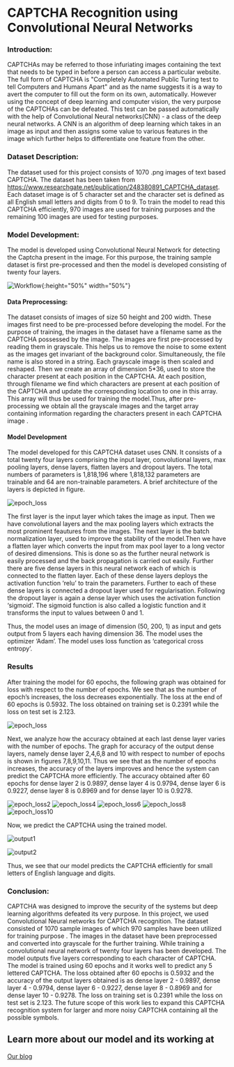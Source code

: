 # CAPTCHA Recognition using Convolutional Neural Networks

### Introduction:
CAPTCHAs may be referred to those infuriating images containing the text that needs to be typed in before a person can access a particular website. The full form of CAPTCHA is "Completely Automated Public Turing test to tell Computers and Humans Apart" and as the name suggests it is a way to avert the computer to fill out the form on its own, automatically. However using the concept of deep learning and computer vision, the very purpose of the CAPTCHAs can be defeated. This test can be passed automatically with the help of Convolutional Neural networks(CNN) - a class of the deep neural networks. A CNN is an algorithm of deep learning which takes in an image as input and then assigns some value to various features in the image which further helps to differentiate one feature from the other.

### Dataset Description:
The dataset used for this project consists of 1070 .png images of text based CAPTCHA. The dataset has been taken from https://www.researchgate.net/publication/248380891_CAPTCHA_dataset. Each dataset image is of 5 character set and the character set is defined as all English small letters and digits from 0 to 9. To train the model to read this CAPTCHA efficiently, 970 images are used for training purposes and the remaining 100 images are used for testing purposes. 

### Model Development:
The model is developed using Convolutional Neural Network for detecting the Captcha present in the image. For this purpose, the training sample dataset is first pre-processed and then the model is developed consisting of twenty four layers.

![Workflow](/Images/Workflow.JPG){:height="50%" width="50%"}

#### Data Preprocessing:
The dataset consists of images of size 50 height and 200 width. These images first need to be pre-processed before developing the model. For the purpose of training, the images in the dataset have a filename same as the CAPTCHA possessed by the image. The images are first pre-processed by reading them in grayscale. This helps us to remove the noise to some extent as the images get invariant of the background color. Simultaneously, the file name is also stored in a string.
Each grayscale image is then scaled and reshaped. Then we create an array of dimension 5*36, used to store the character present at each position in the CAPTCHA. At each position, through filename we find which characters are present at each position of the CAPTCHA and update the corresponding location to one in this array. This array will thus be used for training the model.Thus, after pre-processing we obtain all the grayscale images and the target array containing information regarding the characters present in each CAPTCHA image
.
#### Model Development

The model developed for this CAPTCHA dataset uses CNN. It consists of a total twenty four layers comprising the input layer, convolutional layers, max pooling layers, dense layers, flatten layers and dropout layers. The total numbers of parameters is 1,818,196 where 1,818,132 parameters are trainable and 64 are non-trainable parameters. A brief architecture of the layers is depicted in figure.

![epoch_loss](/Images/Layers_Architecture.JPG)

The first layer is the input layer which takes the image as input. Then we have convolutional layers and the max pooling layers which extracts the most prominent feautures from the images. The next layer is the batch normalization layer, used to improve the stability of the model.Then we have a flatten layer which converts the input from max pool layer to a long vector of desired dimensions. This is done so as the further neural network is easily processed and the back propagation is carried out easily. Further there are five dense layers in this neural network each of which is connected to the flatten layer. Each of these dense layers deploys the activation function ‘relu’ to train the parameters. Further to each of these dense layers is connected a dropout layer used for regularisation. Following the dropout layer is again a dense layer which uses the activation function ‘sigmoid’. The sigmoid function is also called a logistic function and it transforms the input to values between 0 and 1. 

Thus, the model uses an image of dimension (50, 200, 1) as input and gets output from 5 layers each having dimension 36. The model uses the optimizer ‘Adam’. The model uses loss function as ‘categorical cross entropy’. 

### Results 

After training the model for 60 epochs, the following graph was obtained for loss with respect to the number of epochs. We see that as the number of epoch’s increases, the loss decreases exponentially. The loss at the end of 60 epochs is 0.5932. The loss obtained on training set is 0.2391 while the loss on test set is 2.123.

![epoch_loss](/Images/epoch_loss.JPG)

Next, we analyze how the accuracy obtained at each last dense layer varies with the number of epochs. The graph for accuracy of the output dense layers, namely dense layer 2,4,6,8 and 10 with respect to number of epochs is shown in figures 7,8,9,10,11. Thus we see that as the number of epochs increases, the accuracy of the layers improves and hence the system can predict the CAPTCHA more efficiently. The accuracy obtained after 60 epochs for dense layer 2 is 0.9897, dense layer 4 is 0.9794,  dense layer 6 is 0.9227, dense layer 8 is 0.8969 and for dense layer 10 is 0.9278.

![epoch_loss2](/Images/epoch_loss_2.JPG)
![epoch_loss4](/Images/epoch_loss_4.JPG)
![epoch_loss6](/Images/epoch_loss_6.JPG)
![epoch_loss8](/Images/epoch_loss_8.JPG)
![epoch_loss10](/Images/epoch_loss_10.JPG)

Now, we predict the CAPTCHA using the trained model.

![output1](/Images/snippet1.JPG)


![output2](/Images/snippet2.JPG)

Thus, we see that our model predicts the CAPTCHA efficiently for small letters of English language and digits. 

### Conclusion:
CAPTCHA was designed to improve the security of the systems but deep learning algorithms defeated its very purpose. In this project, we used Convolutional Neural networks for CAPTCHA recognition. The dataset consisted of 1070 sample images of which 970 samples have been utilized for training purpose . The images in the dataset have been preprocessed and converted into grayscale for the further training. While training a convolutional neural network of twenty four layers has been developed. The model outputs five layers corresponding to each character of CAPTCHA. The model is trained using 60 epochs and it works well to predict any 5 lettered CAPTCHA. The loss obtained after 60 epochs is 0.5932 and the accuracy of the output layers obtained is as dense layer 2 - 0.9897, dense layer 4 - 0.9794, dense layer 6 - 0.9227, dense layer 8 - 0.8969 and for dense layer 10 - 0.9278. The loss on training set is 0.2391 while the loss on test set is 2.123. The future scope of this work lies to expand this CAPTCHA recognition system for larger and more noisy CAPTCHA containing all the possible symbols.  

## Learn more about our model and its working at
[Our blog](https://medium.com/@manvi./d191ef91330e)







